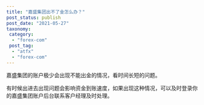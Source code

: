```yaml
---
title: "嘉盛集团出不了金怎么办？"
post_status: publish
post_date: "2021-05-27"
taxonomy:
 category:
  - "forex-com"
 post_tag:
  - "atfx"
  - "forex-com"
---
```


嘉盛集团的账户极少会出现不能出金的情况，看时间长短的问题。

有时候出进去出现问题会影响资金到账速度，如果出现这种情况，可以及时登录你的嘉盛集团账户后台联系客户经理及时处理。
